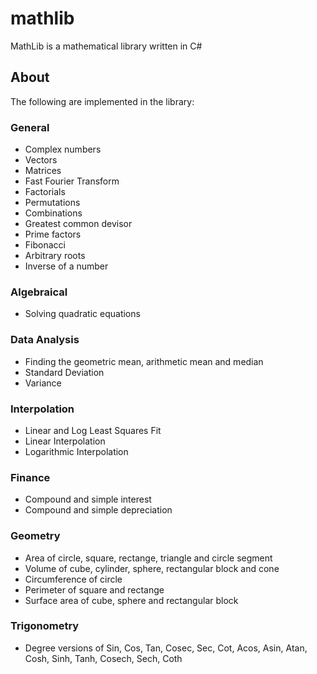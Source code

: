 # mathlib
MathLib is a mathematical library written in C#

## About

The following are implemented in the library:

### General

* Complex numbers
* Vectors
* Matrices
* Fast Fourier Transform
* Factorials
* Permutations
* Combinations
* Greatest common devisor
* Prime factors
* Fibonacci
* Arbitrary roots
* Inverse of a number

### Algebraical

* Solving quadratic equations

### Data Analysis

* Finding the geometric mean, arithmetic mean and median
* Standard Deviation
* Variance

### Interpolation

* Linear and Log Least Squares Fit 
* Linear Interpolation
* Logarithmic Interpolation

### Finance

* Compound and simple interest
* Compound and simple depreciation

### Geometry

* Area of circle, square, rectange, triangle and circle segment
* Volume of cube, cylinder, sphere, rectangular block and cone
* Circumference of circle
* Perimeter of square and rectange
* Surface area of cube, sphere and rectangular block

### Trigonometry

* Degree versions of Sin, Cos, Tan, Cosec, Sec, Cot, Acos, Asin, Atan, Cosh, Sinh, Tanh, Cosech, Sech, Coth

